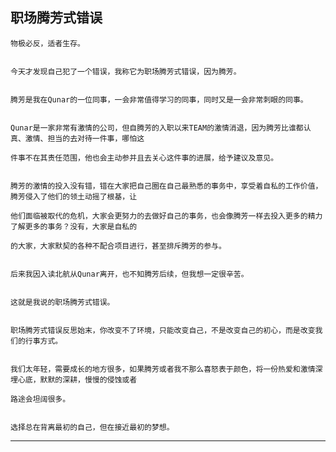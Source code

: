 

## 职场腾芳式错误


	物极必反，适者生存。


	今天才发现自己犯了一个错误，我称它为职场腾芳式错误，因为腾芳。


	腾芳是我在Qunar的一位同事，一会非常值得学习的同事，同时又是一会非常刺眼的同事。


	Qunar是一家非常有激情的公司，但自腾芳的入职以来TEAM的激情消退，因为腾芳比谁都认真、激情、担当的去对待一件事，哪怕这

	件事不在其责任范围，他也会主动参并且去关心这件事的进展，给予建议及意见。


	腾芳的激情的投入没有错，错在大家把自己圈在自己最熟悉的事务中，享受着自私的工作价值，腾芳侵入了他们的领土动摇了根基，让

	他们面临被取代的危机，大家会更努力的去做好自己的事务，也会像腾芳一样去投入更多的精力了解更多的事务？没有，大家是自私的

	的大家，大家默契的各种不配合项目进行，甚至排斥腾芳的参与。


	后来我因入读北航从Qunar离开，也不知腾芳后续，但我想一定很辛苦。


	这就是我说的职场腾芳式错误。


    职场腾芳式错误反思始末，你改变不了环境，只能改变自己，不是改变自己的初心，而是改变我们的行事方式。


	我们太年轻，需要成长的地方很多，如果腾芳或者我不那么喜怒表于颜色，将一份热爱和激情深埋心底，默默的深耕，慢慢的侵蚀或者

	路途会坦阔很多。


	选择总在背离最初的自己，但在接近最初的梦想。



---

